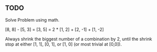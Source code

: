 ## TODO

Solve Problem using math.

[8, 8] - [5, 3] = [3, 5] = 2 * [1, 2] + [2, -1] + [1, -2]

Always shrink the biggest number of a combination by 2, until the shrink stop at either [1, 1], [0, 1], or \[1, 0] (or most trivial at [0,0]).
